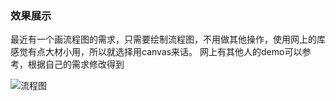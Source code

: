 ### 效果展示

最近有一个画流程图的需求，只需要绘制流程图，不用做其他操作，使用网上的库感觉有点大材小用，所以就选择用canvas来话。
网上有其他人的demo可以参考，根据自己的需求修改得到

![流程图](http://fs.eyes487.top:9999/uploads/1590637993419-process.png  "图1")